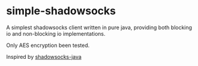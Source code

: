 # simple-shadowsocks
A simplest shadowsocks client written in pure java,  providing both blocking io and non-blocking io implementations.

Only AES encryption been tested.

Inspired by [shadowsocks-java](https://github.com/blakey22/shadowsocks-java)

